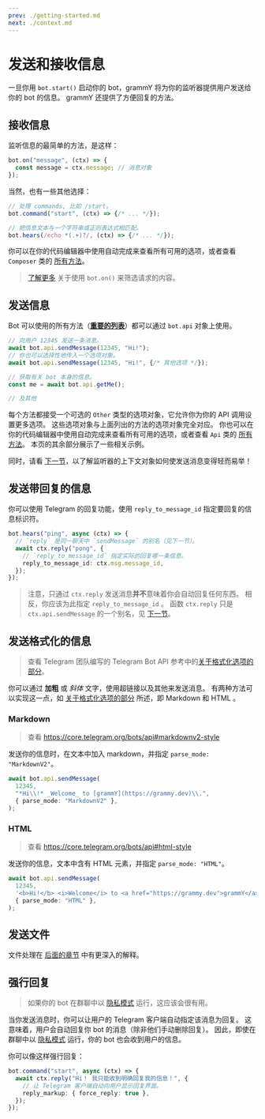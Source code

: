 ```yaml
---
prev: ./getting-started.md
next: ./context.md
---
```


# 发送和接收信息

一旦你用 `bot.start()` 启动你的 bot，grammY 将为你的监听器提供用户发送给你的 bot 的信息。
grammY 还提供了方便回复的方法。

## 接收信息

监听信息的最简单的方法，是这样：

```ts
bot.on("message", (ctx) => {
  const message = ctx.message; // 消息对象
});
```

当然，也有一些其他选择：

```ts
// 处理 commands, 比如 /start。
bot.command("start", (ctx) => {/* ... */});

// 把信息文本与一个字符串或正则表达式相匹配。
bot.hears(/echo *(.+)?/, (ctx) => {/* ... */});
```

你可以在你的代码编辑器中使用自动完成来查看所有可用的选项，或者查看 `Composer` 类的 [所有方法](https://doc.deno.land/https://deno.land/x/grammy/mod.ts/~/Composer)。

> [了解更多](./filter-queries.md) 关于使用 `bot.on()` 来筛选请求的内容。

## 发送信息

Bot 可以使用的所有方法（**[重要的列表](https://core.telegram.org/bots/api#available-methods)**）都可以通过 `bot.api` 对象上使用。

```ts
// 向用户 12345 发送一条消息。
await bot.api.sendMessage(12345, "Hi!");
// 你也可以选择性地传入一个选项对象。
await bot.api.sendMessage(12345, "Hi!", {/* 其他选项 */});

// 获取有关 bot 本身的信息。
const me = await bot.api.getMe();

// 及其他
```

每个方法都接受一个可选的 `Other` 类型的选项对象，它允许你为你的 API 调用设置更多选项。
这些选项对象与上面列出的方法的选项对象完全对应。
你也可以在你的代码编辑器中使用自动完成来查看所有可用的选项，或者查看 `Api` 类的 [所有方法](https://doc.deno.land/https://deno.land/x/grammy/mod.ts/~/Api)。
本页的其余部分展示了一些相关示例。

同时，请看 [下一节](./context.md)，以了解监听器的上下文对象如何使发送消息变得轻而易举！

## 发送带回复的信息

你可以使用 Telegram 的回复功能，使用 `reply_to_message_id` 指定要回复的信息标识符。

```ts
bot.hears("ping", async (ctx) => {
  // `reply` 是同一聊天中 `sendMessage` 的别名（见下一节）。
  await ctx.reply("pong", {
    // `reply_to_message_id` 指定实际的回复哪一条信息。
    reply_to_message_id: ctx.msg.message_id,
  });
});
```

> 注意，只通过 `ctx.reply` 发送消息**并不**意味着你会自动回复任何东西。
> 相反，你应该为此指定 `reply_to_message_id` 。
> 函数 `ctx.reply` 只是 `ctx.api.sendMessage` 的一个别名，见 [下一节](./context.md#可用操作)。

## 发送格式化的信息

> 查看 Telegram 团队编写的 Telegram Bot API 参考中的[关于格式化选项的部分](https://core.telegram.org/bots/api#formatting-options)。

你可以通过 **加粗** 或 _斜体_ 文字，使用超链接以及其他来发送消息。
有两种方法可以实现这一点，如 [关于格式化选项的部分](https://core.telegram.org/bots/api#formatting-options) 所述，即 Markdown 和 HTML 。

### Markdown

> 查看 <https://core.telegram.org/bots/api#markdownv2-style>

发送你的信息时，在文本中加入 markdown，并指定 `parse_mode: "MarkdownV2"`。

```ts
await bot.api.sendMessage(
  12345,
  "*Hi\\!* _Welcome_ to [grammY](https://grammy.dev)\\.",
  { parse_mode: "MarkdownV2" },
);
```

### HTML

> 查看 <https://core.telegram.org/bots/api#html-style>

发送你的信息，文本中含有 HTML 元素，并指定 `parse_mode: "HTML"`。

```ts
await bot.api.sendMessage(
  12345,
  '<b>Hi!</b> <i>Welcome</i> to <a href="https://grammy.dev">grammY</a>.',
  { parse_mode: "HTML" },
);
```

## 发送文件

文件处理在 [后面的章节](./files.md#sending-files) 中有更深入的解释。

## 强行回复

> 如果你的 bot 在群聊中以 [隐私模式](https://core.telegram.org/bots#privacy-mode) 运行，这应该会很有用。

当你发送消息时，你可以让用户的 Telegram 客户端自动指定该消息为回复。
这意味着，用户会自动回复你 bot 的消息（除非他们手动删除回复）。
因此，即使在群聊中以 [隐私模式](https://core.telegram.org/bots#privacy-mode) 运行，你的 bot 也会收到用户的信息。

你可以像这样强行回复：

```ts
bot.command("start", async (ctx) => {
  await ctx.reply("Hi！ 我只能收到明确回复我的信息！", {
    // 让 Telegram 客户端自动向用户显示回复界面。
    reply_markup: { force_reply: true },
  });
});
```
